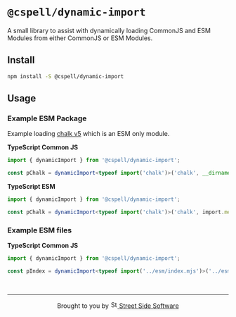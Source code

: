 # `@cspell/dynamic-import`

A small library to assist with dynamically loading CommonJS and ESM Modules from either CommonJS or ESM Modules.

## Install

```sh
npm install -S @cspell/dynamic-import
```

## Usage

### Example ESM Package

Example loading [chalk v5](https://www.npmjs.com/package/chalk) which is an ESM only module.

**TypeScript Common JS**

```ts
import { dynamicImport } from '@cspell/dynamic-import';

const pChalk = dynamicImport<typeof import('chalk')>('chalk', __dirname);
```

**TypeScript ESM**

```ts
import { dynamicImport } from '@cspell/dynamic-import';

const pChalk = dynamicImport<typeof import('chalk')>('chalk', import.meta.url);
```

### Example ESM files

**TypeScript Common JS**

```ts
import { dynamicImport } from '@cspell/dynamic-import';

const pIndex = dynamicImport<typeof import('../esm/index.mjs')>('../esm/index.mjs', __dirname);
```

<!--- @@inject: ../../static/footer.md --->

<br/>

---

<p align="center">
Brought to you by <a href="https://streetsidesoftware.com" title="Street Side Software">
<img width="16" alt="Street Side Software Logo" src="https://i.imgur.com/CyduuVY.png" /> Street Side Software
</a>
</p>

<!--- @@inject-end: ../../static/footer.md --->

<!--- cspell:dictionaries typescript --->
